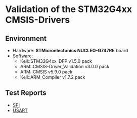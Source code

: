 # Validation of the STM32G4xx CMSIS-Drivers

## Environment
 - Hardware: **STMicroelectonics NUCLEO-G747RE** board
 - Software:
   - Keil::STM32G4xx_DFP v1.5.0 pack
   - ARM::CMSIS-Driver_Validation v3.0.0 pack
   - ARM::CMSIS v5.9.0 pack
   - Keil::ARM_Compiler v1.7.2 pack

## Test Reports

 - [SPI](./SPI_TestReport.txt) 
 - [USART](./USART_TestReport.txt) 
